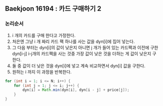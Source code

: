 ## Baekjoon 16194 : 카드 구매하기 2

### 논리순서

1. i 개의 카드를 구매 한다고 가정한다.
2. 처은엔 그냥 i 개 짜리 카드 팩 하나를 사는 값을 dyn[i]에 집어 넣는다.
3. 그 다음 부터는 dyn[i]의 값이 낮은지 아니면 j 개가 들어 있는 카드팩과 이전에 구한 dyn[i-j] i-j개의 카드팩을 사는 것중 가장 값이 낮은 것을 더하는 게 값이 낮은지 구한다. 
4. 둘 중 값이 더 낮은 것을 dyn[i]에 넣고 계속 비교하면서 dyn[i] 값을 구한다. 
5. 원하는 i 까지 이 과정을 반복한다. 


```java
for (int i = 1; i <= N; i++) {
    for (int j = 1; j <= i; j++) {
        dyn[i] = Math.min(dyn[i], dyn[i - j] + price[j]);
    }
}
```